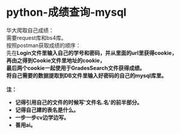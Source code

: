 # python-成绩查询-mysql

华大爬取自己成绩：<br>
需要request库和bs4库。<br>
按照postman获取成绩的顺序：<br>
先在<strong>Login文件<strong>里输入自己的学号和密码，并从里面的url里获得cookie，<br>
再由之得到<strong>Cookie文件<strong>里地址的cookie，<br>
最后两个cookie一起使用于<strong>GradesSearch文件<strong>获得成绩。<br>
将自己需要的数据提取到<strong>DB文件<strong>里输入好密码的自己的mysql库里。
<br>
<br>
注：<br>
* 记得引用自己的文件的时候写'文件名.名'的前半部分。
* 记得自己建的表名是什么。
* 一步一步cv边学边写。
* 善用ai。
